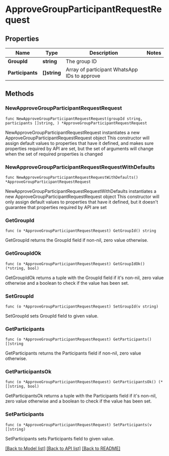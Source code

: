 # ApproveGroupParticipantRequestRequest

## Properties

Name | Type | Description | Notes
------------ | ------------- | ------------- | -------------
**GroupId** | **string** | The group ID | 
**Participants** | **[]string** | Array of participant WhatsApp IDs to approve | 

## Methods

### NewApproveGroupParticipantRequestRequest

`func NewApproveGroupParticipantRequestRequest(groupId string, participants []string, ) *ApproveGroupParticipantRequestRequest`

NewApproveGroupParticipantRequestRequest instantiates a new ApproveGroupParticipantRequestRequest object
This constructor will assign default values to properties that have it defined,
and makes sure properties required by API are set, but the set of arguments
will change when the set of required properties is changed

### NewApproveGroupParticipantRequestRequestWithDefaults

`func NewApproveGroupParticipantRequestRequestWithDefaults() *ApproveGroupParticipantRequestRequest`

NewApproveGroupParticipantRequestRequestWithDefaults instantiates a new ApproveGroupParticipantRequestRequest object
This constructor will only assign default values to properties that have it defined,
but it doesn't guarantee that properties required by API are set

### GetGroupId

`func (o *ApproveGroupParticipantRequestRequest) GetGroupId() string`

GetGroupId returns the GroupId field if non-nil, zero value otherwise.

### GetGroupIdOk

`func (o *ApproveGroupParticipantRequestRequest) GetGroupIdOk() (*string, bool)`

GetGroupIdOk returns a tuple with the GroupId field if it's non-nil, zero value otherwise
and a boolean to check if the value has been set.

### SetGroupId

`func (o *ApproveGroupParticipantRequestRequest) SetGroupId(v string)`

SetGroupId sets GroupId field to given value.


### GetParticipants

`func (o *ApproveGroupParticipantRequestRequest) GetParticipants() []string`

GetParticipants returns the Participants field if non-nil, zero value otherwise.

### GetParticipantsOk

`func (o *ApproveGroupParticipantRequestRequest) GetParticipantsOk() (*[]string, bool)`

GetParticipantsOk returns a tuple with the Participants field if it's non-nil, zero value otherwise
and a boolean to check if the value has been set.

### SetParticipants

`func (o *ApproveGroupParticipantRequestRequest) SetParticipants(v []string)`

SetParticipants sets Participants field to given value.



[[Back to Model list]](../README.md#documentation-for-models) [[Back to API list]](../README.md#documentation-for-api-endpoints) [[Back to README]](../README.md)



